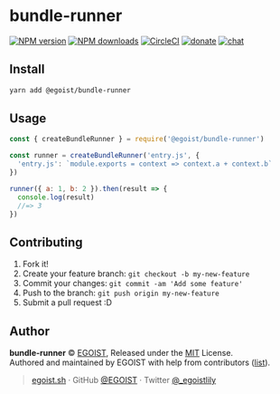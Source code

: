 # bundle-runner

[![NPM version](https://badgen.net/npm/v/bundle-runner)](https://npmjs.com/package/bundle-runner) [![NPM downloads](https://badgen.net/npm/dm/bundle-runner)](https://npmjs.com/package/bundle-runner) [![CircleCI](https://badgen.net/circleci/github/egoist/bundle-runner/master)](https://circleci.com/gh/egoist/bundle-runner/tree/master) [![donate](https://badgen.net/badge/support%20me/donate/ff69b4)](https://patreon.com/egoist) [![chat](https://badgen.net/badge/chat%20on/discord/7289DA)](https://chat.egoist.moe)

## Install

```bash
yarn add @egoist/bundle-runner
```

## Usage

```js
const { createBundleRunner } = require('@egoist/bundle-runner')

const runner = createBundleRunner('entry.js', {
  'entry.js': `module.exports = context => context.a + context.b`
})

runner({ a: 1, b: 2 }).then(result => {
  console.log(result)
  //=> 3
})
```

## Contributing

1. Fork it!
2. Create your feature branch: `git checkout -b my-new-feature`
3. Commit your changes: `git commit -am 'Add some feature'`
4. Push to the branch: `git push origin my-new-feature`
5. Submit a pull request :D

## Author

**bundle-runner** © [EGOIST](https://github.com/egoist), Released under the [MIT](./LICENSE) License.<br>
Authored and maintained by EGOIST with help from contributors ([list](https://github.com/egoist/bundle-runner/contributors)).

> [egoist.sh](https://egoist.sh) · GitHub [@EGOIST](https://github.com/egoist) · Twitter [@\_egoistlily](https://twitter.com/_egoistlily)

